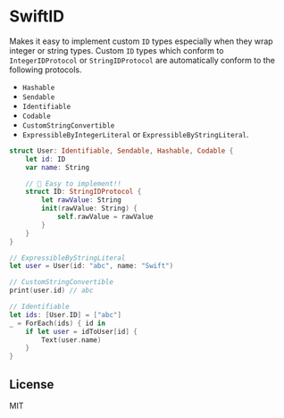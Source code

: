 # SwiftID

Makes it easy to implement custom `ID` types especially when they wrap integer or string types. Custom `ID` types which conform to `IntegerIDProtocol` or `StringIDProtocol` are automatically conform to the following protocols.

- `Hashable`
- `Sendable`
- `Identifiable`
- `Codable`
- `CustomStringConvertible`
- `ExpressibleByIntegerLiteral` or `ExpressibleByStringLiteral`.

```swift
struct User: Identifiable, Sendable, Hashable, Codable {
    let id: ID
    var name: String

    // 🙂 Easy to implement!!
    struct ID: StringIDProtocol {
        let rawValue: String
        init(rawValue: String) {
            self.rawValue = rawValue
        }
    }
}
```
```swift
// ExpressibleByStringLiteral
let user = User(id: "abc", name: "Swift")
```
```swift
// CustomStringConvertible
print(user.id) // abc
```
```swift
// Identifiable
let ids: [User.ID] = ["abc"]
_ = ForEach(ids) { id in
    if let user = idToUser[id] {
        Text(user.name)
    }
}
```

## License

MIT
